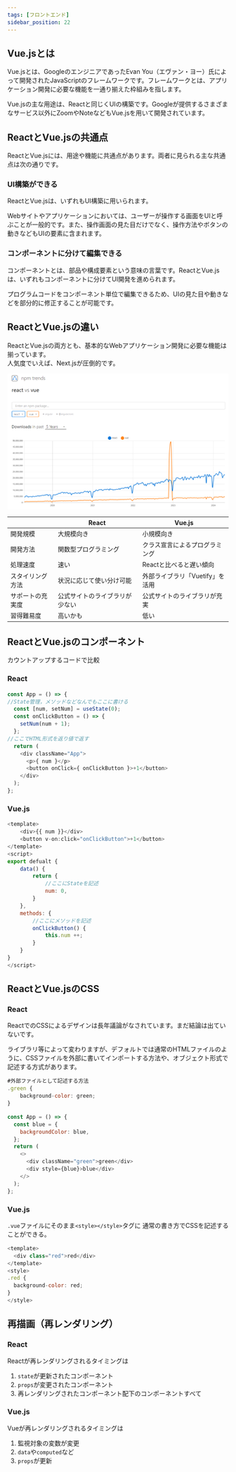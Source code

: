 ```yaml
---
tags: [フロントエンド]
sidebar_position: 22
---
```


## Vue.jsとは
Vue.jsとは、GoogleのエンジニアであったEvan You（エヴァン・ヨー）氏によって開発されたJavaScriptのフレームワークです。フレームワークとは、アプリケーション開発に必要な機能を一通り揃えた枠組みを指します。

Vue.jsの主な用途は、Reactと同じくUIの構築です。Googleが提供するさまざまなサービス以外にZoomやNoteなどもVue.jsを用いて開発されています。

## ReactとVue.jsの共通点
ReactとVue.jsには、用途や機能に共通点があります。両者に見られる主な共通点は次の通りです。

### UI構築ができる
ReactとVue.jsは、いずれもUI構築に用いられます。

Webサイトやアプリケーションにおいては、ユーザーが操作する画面をUIと呼ぶことが一般的です。また、操作画面の見た目だけでなく、操作方法やボタンの動きなどもUIの要素に含まれます。

### コンポーネントに分けて編集できる
コンポーネントとは、部品や構成要素という意味の言葉です。ReactとVue.jsは、いずれもコンポーネントに分けてUI開発を進められます。

プログラムコードをコンポーネント単位で編集できるため、UIの見た目や動きなどを部分的に修正することが可能です。

## ReactとVue.jsの違い
ReactとVue.jsの両方とも、基本的なWebアプリケーション開発に必要な機能は揃っています。  
人気度でいえば、Next.jsが圧倒的です。  

![](./ReactとVue/reactvsvue.png)

|          | React                       | Vue.js              |
|----------|-----------------------------|---------------------|
| 開発規模     | 大規模向き                         | 小規模向き                 |
| 開発方法     | 関数型プログラミング                  | クラス宣言によるプログラミング     |
| 処理速度     | 速い                          | Reactと比べると遅い傾向      |
| スタイリング方法 | 状況に応じて使い分け可能                | 外部ライブラリ「Vuetify」を活用 |
| サポートの充実度 | 公式サイトのライブラリが少ない             | 公式サイトのライブラリが充実      |
| 習得難易度    | 高いかも                          | 低い                  |

## ReactとVue.jsのコンポーネント
カウントアップするコードで比較

### React
```js
const App = () => {
//State管理，メソッドなどなんでもここに書ける
  const [num, setNum] = useState(0);
  const onClickButton = () => {
    setNum(num + 1);
  };
//ここでHTML形式を返り値で返す
  return (
    <div className="App">
      <p>{ num }</p>
      <button onClick={ onClickButton }>+1</button>
    </div>
  );
};
```

### Vue.js
```js
<template>
    <div>{{ num }}</div>
    <button v-on:click="onClickButton">+1</button>
</template>
<script>
export defualt {
    data() {
        return {
            //ここにStateを記述
            num: 0,
        }
    },
    methods: {
        //ここにメソッドを記述
        onClickButton() {
            this.num ++;
        }
    }
}
</script>
```

## ReactとVue.jsのCSS

### React
ReactでのCSSによるデザインは長年議論がなされています。まだ結論は出ていないです。

ライブラリ等によって変わりますが、デフォルトでは通常のHTMLファイルのように、CSSファイルを外部に書いてインポートする方法や、オブジェクト形式で記述する方式があります。

```js title="App.css"
#外部ファイルとして記述する方法
.green {
    background-color: green;
}
```

```js title="App.jsx"
const App = () => {
  const blue = {
    backgroundColor: blue,
  };
  return (
    <>
      <div className="green">green</div>
      <div style={blue}>blue</div>
    </>
  );
};
```

### Vue.js
`.vue`ファイルにそのまま`<style></style>`タグに 通常の書き方でCSSを記述することができる。

```js title="App.vue"
<template>
  <div class="red">red</div>
</template>
<style>
.red {
  background-color: red;
}
</style>
```

## 再描画（再レンダリング）
### React
Reactが再レンダリングされるタイミングは

1. `state`が更新されたコンポーネント
1. `props`が変更されたコンポーネント
1. 再レンダリングされたコンポーネント配下のコンポーネントすべて

### Vue.js
Vueが再レンダリングされるタイミングは

1. 監視対象の変数が変更
1. `data`や`computed`など
1. `props`が更新
